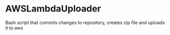 # AWSLambdaUploader
Bash script that commits changes to repository, creates zip file and uploads it to aws
